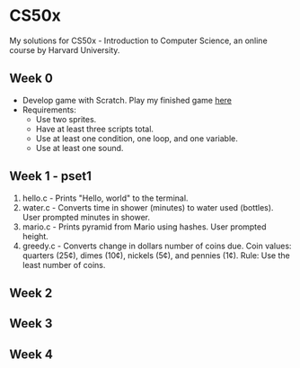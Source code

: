 # CS50x

My solutions for CS50x - Introduction to Computer Science, an online course by Harvard University.

## Week 0

+ Develop game with Scratch. Play my finished game [here](https://scratch.mit.edu/projects/113792557/)
+ Requirements:
  + Use two sprites.
  + Have at least three scripts total.
  + Use at least one condition, one loop, and one variable.
  + Use at least one sound.

## Week 1 - pset1

1. hello.c  - Prints "Hello, world" to the terminal.
2. water.c  - Converts time in shower (minutes) to water used (bottles). User prompted minutes in shower.
3. mario.c  - Prints pyramid from Mario using hashes. User prompted height.
4. greedy.c - Converts change in dollars number of coins due. Coin values: quarters (25¢), dimes (10¢), nickels (5¢), and pennies (1¢). Rule: Use the least number of coins.

## Week 2

## Week 3

## Week 4
